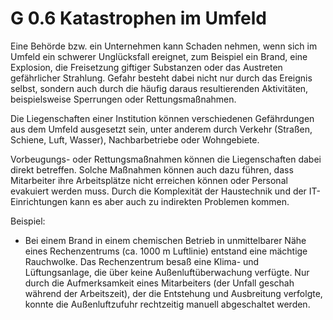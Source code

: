 G 0.6 Katastrophen im Umfeld
============================

Eine Behörde bzw. ein Unternehmen kann Schaden nehmen, wenn sich im Umfeld ein schwerer Unglücksfall ereignet, zum Beispiel ein Brand, eine Explosion, die Freisetzung giftiger Substanzen oder das Austreten gefährlicher Strahlung. Gefahr besteht dabei nicht nur durch das Ereignis selbst, sondern auch durch die häufig daraus resultierenden Aktivitäten, beispielsweise Sperrungen oder Rettungsmaßnahmen.

Die Liegenschaften einer Institution können verschiedenen Gefährdungen aus dem Umfeld ausgesetzt sein, unter anderem durch Verkehr (Straßen, Schiene, Luft, Wasser), Nachbarbetriebe oder Wohngebiete.

Vorbeugungs- oder Rettungsmaßnahmen können die Liegenschaften dabei direkt betreffen. Solche Maßnahmen können auch dazu führen, dass Mitarbeiter ihre Arbeitsplätze nicht erreichen können oder Personal evakuiert werden muss. Durch die Komplexität der Haustechnik und der IT-Einrichtungen kann es aber auch zu indirekten Problemen kommen.

Beispiel:

* Bei einem Brand in einem chemischen Betrieb in unmittelbarer Nähe eines Rechenzentrums (ca. 1000 m Luftlinie) entstand eine mächtige Rauchwolke. Das Rechenzentrum besaß eine Klima- und Lüftungsanlage, die über keine Außenluftüberwachung verfügte. Nur durch die Aufmerksamkeit eines Mitarbeiters (der Unfall geschah während der Arbeitszeit), der die Entstehung und Ausbreitung verfolgte, konnte die Außenluftzufuhr rechtzeitig manuell abgeschaltet werden.
